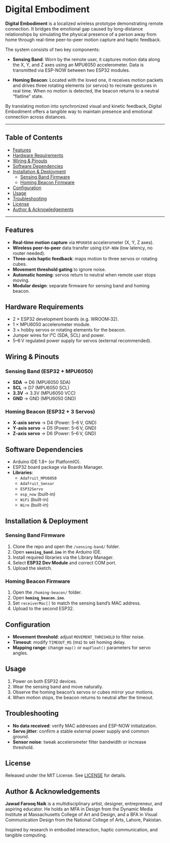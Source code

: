 # Digital Embodiment

**Digital Embodiment** is a localized wireless prototype demonstrating remote connection. It bridges the emotional gap caused by long-distance relationships by simulating the physical presence of a person away from home through real-time peer-to-peer motion capture and haptic feedback.

The system consists of two key components:

- **Sensing Band**: Worn by the remote user, it captures motion data along the X, Y, and Z axes using an MPU6050 accelerometer. Data is transmitted via ESP-NOW between two ESP32 modules.

- **Homing Beacon**: Located with the loved one, it receives motion packets and drives three rotating elements (or servos) to recreate gestures in real time. When no motion is detected, the beacon returns to a neutral “flatline” state.

By translating motion into synchronized visual and kinetic feedback, Digital Embodiment offers a tangible way to maintain presence and emotional connection across distances.

---

## Table of Contents

- [Features](#features)
- [Hardware Requirements](#hardware-requirements)
- [Wiring & Pinouts](#wiring--pinouts)
- [Software Dependencies](#software-dependencies)
- [Installation & Deployment](#installation--deployment)
  - [Sensing Band Firmware](#sensing-band-firmware)
  - [Homing Beacon Firmware](#homing-beacon-firmware)
- [Configuration](#configuration)
- [Usage](#usage)
- [Troubleshooting](#troubleshooting)
- [License](#license)
- [Author & Acknowledgements](#author--acknowledgements)

---

## Features

- **Real‑time motion capture** via `MPU6050` accelerometer (X, Y, Z axes).
- **Wireless peer‑to‑peer** data transfer using `ESP-NOW` (low latency, no router needed).
- **Three‑axis haptic feedback**: maps motion to three servos or rotating cubes.
- **Movement threshold gating** to ignore noise.
- **Automatic homing**: servos return to neutral when remote user stops moving.
- **Modular design**: separate firmware for sensing band and homing beacon.

## Hardware Requirements

- 2 × ESP32 development boards (e.g. WROOM‑32).
- 1 × MPU6050 accelerometer module.
- 3 × hobby servos or rotating elements for the beacon.
- Jumper wires for I²C (SDA, SCL) and power.
- 5–6 V regulated power supply for servos (external recommended).

## Wiring & Pinouts

### Sensing Band (ESP32 + MPU6050)

- **SDA** → D6 (MPU6050 SDA)
- **SCL** → D7 (MPU6050 SCL)
- **3.3V** → 3.3V (MPU6050 VCC)
- **GND** → GND (MPU6050 GND)

### Homing Beacon (ESP32 + 3 Servos)

- **X‑axis servo** → D4 (Power: 5–6 V, GND)
- **Y‑axis servo** → D5 (Power: 5–6 V, GND)
- **Z‑axis servo** → D6 (Power: 5–6 V, GND)

## Software Dependencies

- Arduino IDE 1.8+ (or PlatformIO).
- ESP32 board package via Boards Manager.
- **Libraries**:
  - `Adafruit_MPU6050`
  - `Adafruit_Sensor`
  - `ESP32Servo`
  - `esp_now` (built-in)
  - `WiFi` (built-in)
  - `Wire` (built-in)

## Installation & Deployment

### Sensing Band Firmware

1. Clone the repo and open the `/sensing-band/` folder.
2. Open **`sensing_band.ino`** in the Arduino IDE.
3. Install required libraries via the Library Manager.
4. Select **ESP32 Dev Module** and correct COM port.
5. Upload the sketch.

### Homing Beacon Firmware

1. Open the `/homing-beacon/` folder.
2. Open **`homing_beacon.ino`**.
3. Set `receiverMac[]` to match the sensing band’s MAC address.
4. Upload to the second ESP32.

## Configuration

- **Movement threshold**: adjust `MOVEMENT_THRESHOLD` to filter noise.
- **Timeout**: modify `TIMEOUT_MS` (ms) to set homing delay.
- **Mapping range**: change `map()` or `mapFloat()` parameters for servo angles.

## Usage

1. Power on both ESP32 devices.
2. Wear the sensing band and move naturally.
3. Observe the homing beacon’s servos or cubes mirror your motions.
4. When motion stops, the beacon returns to neutral after the timeout.

## Troubleshooting

- **No data received**: verify MAC addresses and ESP-NOW initialization.
- **Servo jitter**: confirm a stable external power supply and common ground.
- **Sensor noise**: tweak accelerometer filter bandwidth or increase threshold.

## License

Released under the MIT License. See [LICENSE](LICENSE) for details.

## Author & Acknowledgements

**Jawad Farooq Naik** is a multidisciplinary artist, designer, entrepreneur, and aspiring educator. He holds an MFA in Design from the Dynamic Media Institute at Massachusetts College of Art and Design, and a BFA in Visual Communication Design from the National College of Arts, Lahore, Pakistan.

Inspired by research in embodied interaction, haptic communication, and tangible computing.
